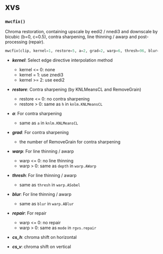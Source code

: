 # xvs

### `mwcfix()`

Chroma restoration, containing  upscale by eedi2 / nnedi3 and downscale by bicubic (b=0, c=0.5), contra sharpening, line thinning / awarp and post-processing (repair).

```python
mwcfix(clip, kernel=1, restore=5, a=2, grad=2, warp=6, thresh=96, blur=3, repair=1, cs_h=0, cs_v=0)
```

* ***kernel***: Select edge directive interpolation method
  * kernel <= 0: none
  * kernel = 1: use znedi3
  * kernel >= 2: use eedi2

* ***restore***: Contra sharpening (by KNLMeansCL and RemoveGrain)
  * restore <= 0: no contra sharpening
  * restore > 0: same as `h` in `knlm.KNLMeansCL`

* ***a***: For contra sharpening
  * same as `a` in `knlm.KNLMeansCL`

* ***grad***: For contra sharpening
  * the number of RemoveGrain for contra sharpening 

* ***warp***: For line thinning / awarp
  * warp <= 0: no line thinning
  * warp > 0: same as `depth` in `warp.AWarp`

* ***thresh***: For line thinning / awarp
  * same as `thresh` in `warp.ASobel`

* ***blur***: For line thinning / awarp
  * same as `blur` in `warp.ABlur`

* ***repair***: For repair
  * warp <= 0: no repair
  * warp > 0: same as `mode` in `rgvs.repair`

* ***cs_h***: chroma shift on horizontal

* ***cs_v***: chroma shift on vertical
